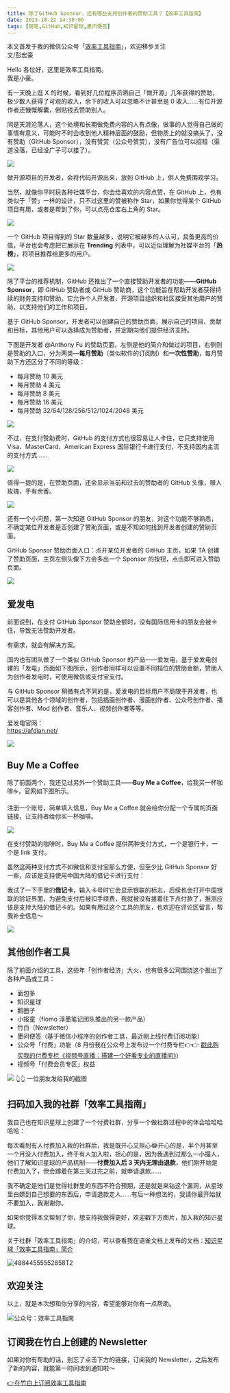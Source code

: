 ```yaml
---
title: 除了GitHub Sponsor，还有哪些支持创作者的赞助工具？【效率工具指南】  
date: 2023-10-22 14:38:00               
tags: [随笔,GitHub,知识星球,墨问便签]                                                                               
---
```

本文首发于我的微信公众号「[效率工具指南](https://mp.weixin.qq.com/s/qv3HtwDyXQ0aq68nIJYNbQ)」，欢迎移步关注         
文/彭宏豪  

Hello 各位好，这里是效率工具指南。  
我是小豪。   

有一天晚上逛 X 的时候，看到好几位程序员晒自己「做开源」几年获得的赞助，极少数人获得了可观的收入，余下的收入可以忽略不计甚至是 0 收入……有位开源作者还慷慨解囊，倒贴钱去赞助别人。     

同是天涯沦落人，这个处境和长期做免费内容的人有点像，做事的人觉得自己做的事情有意义，可能时不时会收到他人精神层面的鼓励，但物质上的就没搞头了，没有赞助（GitHub Sponsor），没有赞赏（公众号赞赏），没有广告位可以招租（渠道没落，已经没广子可以接了）。  

![](https://img.penghh.fun/2023/10/22/16974763076536.jpg)

做开源项目的开发者，会将代码开源出来，放到 GitHub 上，供人免费围观学习。  

当然，就像你平时玩各种社媒平台，你会给喜欢的内容点赞，在 GitHub 上，也有类似于「赞」一样的设计，只不过这里的赞被称作 Star，如果你觉得某个 GitHub 项目有用，或者是帮到了你，可以点亮仓库右上角的 Star。  

![](https://img.penghh.fun/2023/10/22/16974777503063.jpg)


一个 GitHub 项目得到的 Star 数量越多，说明它被越多的人认可，具备更高的价值，平台也会考虑把它展示在 **Trending** 列表中，可以近似理解为社媒平台的「**热榜**」，将项目推荐给更多的用户。   


![](https://img.penghh.fun/2023/10/22/16974782378409.jpg)

除了平台的推荐机制，GitHub 还推出了一个直接赞助开发者的功能——**GitHub Sponsor**，即 GitHub 赞助者或 GitHub 赞助商，这个功能旨在帮助开发者获得持续的财务支持和赞助。它允许个人开发者、开源项目组织和社区接受其他用户的赞助，以支持他们的工作和项目。   

基于 GitHub Sponsor，开发者可以创建自己的赞助页面，展示自己的项目、贡献和目标，其他用户可以选择成为赞助者，并定期向他们提供经济支持。      


下图是开发者 @Anthony Fu 的赞助页面，左侧是他的简介和做过的项目，右侧则是赞助的入口，分为两类—**每月赞助**（类似软件的订阅制）和**一次性赞助**，每月赞助下方还区分了不同的等级：  

* 每月赞助 10 美元  
* 每月赞助 4 美元
* 每月赞助 8 美元
* 每月赞助 16 美元   
* 每月赞助 32/64/128/256/512/1024/2048 美元         

![](https://img.penghh.fun/2023/10/22/16977240490029.jpg)


不过，在支付赞助费时，GitHub 的支付方式也很容易让人卡住，它只支持使用 Visa、MasterCard、American Express 国际银行卡进行支付，不支持国内主流的支付方式……    

![](https://img.penghh.fun/2023/10/22/16974754873439.jpg)


值得一提的是，在赞助页面，还会显示当前和过去的赞助者的 GitHub 头像，赠人玫瑰，手有余香。   

![](https://img.penghh.fun/2023/10/22/16977290041102.jpg)

还有一个小问题，第一次知道 GitHub Sponsor 的朋友，对这个功能不够熟悉，不确定某位开发者是否创建了赞助页面，或是不知如何找到开发者创建的赞助页面。         

GitHub Sponsor 赞助页面入口：点开某位开发者的 GitHub 主页，如果 TA 创建了赞助页面，主页左侧头像下方会多出一个 Sponsor 的按钮，点击即可进入赞助页面。  


![](https://img.penghh.fun/2023/10/22/16977308744886.jpg)


## 爱发电

前面说到，在支付 GitHub Sponsor 赞助金额时，没有国际信用卡的朋友会被卡住，导致无法赞助开发者。   

有需求，就会有解决方案。  

国内也有团队做了一个类似 GitHub Sponsor 的产品——爱发电，基于爱发电创建的「发电」页面如下图所示，创作者同样可以设置不同档位的赞助金额，赞助人为创作者发电时，可使用微信或支付宝支付。  
    
与 GitHub Sponsor 稍微有点不同的是，爱发电的目标用户不局限于开发者，也可以是其他各个领域的创作者，包括插画创作者、漫画创作者、公众号创作者、播客创作者、Mod 创作者、音乐人、视频创作者等等。    

爱发电官网：  
https://afdian.net/     


![](https://img.penghh.fun/2023/10/22/16979412746477.jpg)

## Buy Me a Coffee  

除了前面两个，我还见过另外一个赞助工具——**Buy Me a Coffee**，给我买一杯咖啡☕️，官网如下图所示。  

注册一个账号，简单填入信息，Buy Me a Coffee 就会给你分配一个专属的页面链接，让支持者给你买一杯咖啡。    


![](https://img.penghh.fun/2023/10/22/16979440410870.jpg)


在支付赞助的咖啡时，Buy Me a Coffee 提供两种支付方式，一个是银行卡，一个是 link 支付。   

虽然这两种支付方式不如微信和支付宝那么方便，但至少比 GitHub Sponsor 好一些，应该是支持使用中国大陆的借记卡进行支付：     

我试了一下手里的**借记卡**，输入卡号时它会显示银联的标志，后续也会打开中国银联的验证界面，为避免支付后被扣手续费，我就被没有接着往下点付款了，推测应该是支持大陆的借记卡的。如果有用过这个工具的朋友，也欢迎在评论区留言，帮我补全信息～          

![](https://img.penghh.fun/2023/10/22/16979440033680.jpg)


## 其他创作者工具   

除了前面介绍的工具，这些年「创作者经济」大火，也有很多公司围绕这个推出了各种产品或工具：      

* 面包多    
* 知识星球     
* 鹅圈子   
* 小报童（flomo 浮墨笔记团队推出的另一款产品）         
* 竹白（Newsletter）       
* 墨问便签（基于微信小程序的创作者工具，最近刚上线付费订阅功能）  
* 公众号「付费」功能（8 月份我在公众号上发布过一个付费专栏👉👉 [戳此购买我的付费专栏《视频号直播：搭建一个好看专业的直播间》](https://mp.weixin.qq.com/s/iRSY4qStavyrns5KXWfM6Q)）    
* 视频号「付费会员专区」权益   


![](https://img.penghh.fun/2023/10/22/16979483129261.jpg)
👆👆 一位朋友发给我的截图


## 扫码加入我的社群「效率工具指南」  

我自己也在知识星球上创建了一个付费社群，分享一个做社群过程中的体会哈哈哈哈哈：   

每次看到有人付费加入我的社群后，我是既开心又担心😂开心的是，半个月甚至一个月没人付费加入，终于有人加入啦，担心的是，因为我遇到过那么一小撮人，他们了解知识星球的产品机制——**付费加入后 3 天内无理由退款**，他们刚开始是付费加入了，但会蹲着在第三天过完之前，就申请退款……

我不确定是他们是觉得社群里的东西不符合预期，还是就是来钻这个漏洞，从星球里白嫖到自己想要的东西后，申请退款走人……有后一种想法的，我请你最开始就不要加入，我谢谢你。         

如果你觉得本文帮到了你，想支持我做得更好，欢迎戳下方图片，加入我的知识星球。     

关于社群「效率工具指南」的介绍，可以查看我在语雀文档上发布的文档：[知识星球「效率工具指南」简介](https://www.yuque.com/penghonghao/af0aai/glwrg2dl0dqlegi6?singleDoc#)    

![48844555552858T2](https://img.penghh.fun/2023/03/25/48844555552858t2.JPG)   

## 欢迎关注     

以上，就是本次想和你分享的内容，希望能够对你有一点帮助。     

![公众号：效率工具指南](https://img.penghh.fun/2021/05/28/gong-zhong-hao-wei-bu-er-wei-ma-dailogo.png)   

## 订阅我在竹白上创建的 Newsletter   

如果对你有帮助的话，别忘了点击下方的链接，订阅我的 Newsletter，之后发布了新的内容，就能第一时间收到通知啦～  

[👉在竹白上订阅效率工具指南](https://penghh.zhubai.love/)         










  








